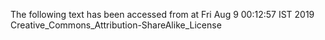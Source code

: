 The following text has been accessed from at Fri Aug 9 00:12:57 IST 2019
Creative_Commons_Attribution-ShareAlike_License
